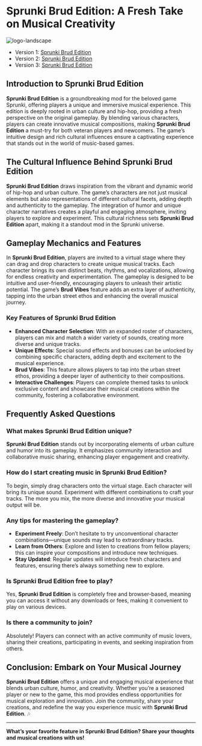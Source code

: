 # Sprunki Brud Edition: A Fresh Take on Musical Creativity

![logo-landscape](https://github.com/user-attachments/assets/1d98578f-264b-408f-8524-d2bc0c635b32)


- Version 1: [Sprunki Brud Edition](https://sprunki-incredibox.org/game/sprunki-brud-edition)
- Version 2: [Sprunki Brud Edition](https://sprunki.la/game/sprunki-brud-edition)
- Version 3: [Sprunki Brud Edition](https://scrunkly.org/game/sprunki-brud-edition)


## Introduction to Sprunki Brud Edition
**Sprunki Brud Edition** is a groundbreaking mod for the beloved game Sprunki, offering players a unique and immersive musical experience. This edition is deeply rooted in urban culture and hip-hop, providing a fresh perspective on the original gameplay. By blending various characters, players can create innovative musical compositions, making **Sprunki Brud Edition** a must-try for both veteran players and newcomers. The game’s intuitive design and rich cultural influences ensure a captivating experience that stands out in the world of music-based games.

## The Cultural Influence Behind Sprunki Brud Edition
**Sprunki Brud Edition** draws inspiration from the vibrant and dynamic world of hip-hop and urban culture. The game’s characters are not just musical elements but also representations of different cultural facets, adding depth and authenticity to the gameplay. The integration of humor and unique character narratives creates a playful and engaging atmosphere, inviting players to explore and experiment. This cultural richness sets **Sprunki Brud Edition** apart, making it a standout mod in the Sprunki universe.

## Gameplay Mechanics and Features
In **Sprunki Brud Edition**, players are invited to a virtual stage where they can drag and drop characters to create unique musical tracks. Each character brings its own distinct beats, rhythms, and vocalizations, allowing for endless creativity and experimentation. The gameplay is designed to be intuitive and user-friendly, encouraging players to unleash their artistic potential. The game’s **Brud Vibes** feature adds an extra layer of authenticity, tapping into the urban street ethos and enhancing the overall musical journey.

### Key Features of Sprunki Brud Edition
- **Enhanced Character Selection**: With an expanded roster of characters, players can mix and match a wider variety of sounds, creating more diverse and unique tracks.
- **Unique Effects**: Special sound effects and bonuses can be unlocked by combining specific characters, adding depth and excitement to the musical experience.
- **Brud Vibes**: This feature allows players to tap into the urban street ethos, providing a deeper layer of authenticity to their compositions.
- **Interactive Challenges**: Players can complete themed tasks to unlock exclusive content and showcase their musical creations within the community, fostering a collaborative environment.

## Frequently Asked Questions
### What makes Sprunki Brud Edition unique?
**Sprunki Brud Edition** stands out by incorporating elements of urban culture and humor into its gameplay. It emphasizes community interaction and collaborative music sharing, enhancing player engagement and creativity.

### How do I start creating music in Sprunki Brud Edition?
To begin, simply drag characters onto the virtual stage. Each character will bring its unique sound. Experiment with different combinations to craft your tracks. The more you mix, the more diverse and innovative your musical output will be.

### Any tips for mastering the gameplay?
- **Experiment Freely**: Don’t hesitate to try unconventional character combinations—unique sounds may lead to extraordinary tracks.
- **Learn from Others**: Explore and listen to creations from fellow players; this can inspire your compositions and introduce new techniques.
- **Stay Updated**: Regular updates will introduce fresh characters and features, ensuring there’s always something new to explore.

### Is Sprunki Brud Edition free to play?
Yes, **Sprunki Brud Edition** is completely free and browser-based, meaning you can access it without any downloads or fees, making it convenient to play on various devices.

### Is there a community to join?
Absolutely! Players can connect with an active community of music lovers, sharing their creations, participating in events, and seeking inspiration from others.

## Conclusion: Embark on Your Musical Journey
**Sprunki Brud Edition** offers a unique and engaging musical experience that blends urban culture, humor, and creativity. Whether you’re a seasoned player or new to the game, this mod provides endless opportunities for musical exploration and innovation. Join the community, share your creations, and redefine the way you experience music with **Sprunki Brud Edition**. 🎶

---

**What’s your favorite feature in Sprunki Brud Edition? Share your thoughts and musical creations with us!**
